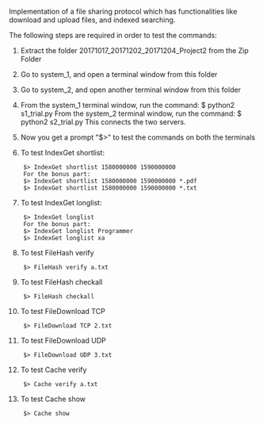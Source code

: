 Implementation of a file sharing protocol which has functionalities like download and upload files, and indexed searching.

The following steps are required in order to test the commands:

1. Extract the folder 20171017_20171202_20171204_Project2 from the Zip Folder

2. Go to system_1, and open a terminal window from this folder

3. Go to system_2, and open another terminal window from this folder

4. From the system_1 terminal window, run the command:
    $ python2 s1_trial.py
   From the system_2 terminal window, run the command:
    $ python2 s2_trial.py
    This connects the two servers.

5. Now you get a prompt "$>" to test the commands on both the terminals

6. To test IndexGet shortlist:
```
    $> IndexGet shortlist 1580000000 1590000000
    For the bonus part:
    $> IndexGet shortlist 1580000000 1590000000 *.pdf
    $> IndexGet shortlist 1580000000 1590000000 *.txt
```
7. To test IndexGet longlist:
```
    $> IndexGet longlist 
    For the bonus part:
    $> IndexGet longlist Programmer
    $> IndexGet longlist xa
```
8. To test FileHash verify
```
    $> FileHash verify a.txt
```
9. To test FileHash checkall
```
    $> FileHash checkall
```
10. To test FileDownload TCP
```
    $> FileDownload TCP 2.txt
```
11. To test FileDownload UDP
```
    $> FileDownload UDP 3.txt
```
12. To test Cache verify
```
    $> Cache verify a.txt
```
13. To test Cache show
```
    $> Cache show 
```
